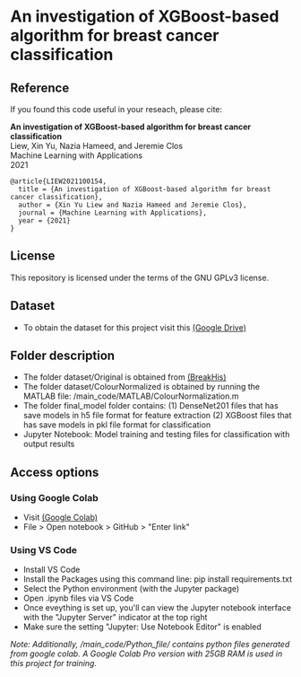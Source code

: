 # An investigation of XGBoost-based algorithm for breast cancer classification

## Reference

If you found this code useful in your reseach, please cite:

**An investigation of XGBoost-based algorithm for breast cancer classification**\
Liew, Xin Yu, Nazia Hameed, and Jeremie Clos\
Machine Learning with Applications\
2021
```
@article{LIEW2021100154,
  title = {An investigation of XGBoost-based algorithm for breast cancer classification},
  author = {Xin Yu Liew and Nazia Hameed and Jeremie Clos},
  journal = {Machine Learning with Applications},
  year = {2021}
}
```
## License

This repository is licensed under the terms of the GNU GPLv3 license.

## Dataset
* To obtain the dataset for this project visit this [(Google Drive)](https://drive.google.com/drive/folders/1JwLRvkkvZowtWnMi7TfiFdHjyNj9lbXX?usp=sharing)

## Folder description
* The folder dataset/Original is obtained from [(BreakHis)](https://web.inf.ufpr.br/vri/databases/breast-cancer-histopathological-database-breakhis/)
* The folder dataset/ColourNormalized is obtained by running the MATLAB file: /main_code/MATLAB/ColourNormalization.m
* The folder final_model folder contains: (1) DenseNet201 files that has save models in h5 file format for feature extraction (2) XGBoost files that has save models in pkl file format for classification
* Jupyter Notebook: Model training and testing files for classification with output results

## Access options
### Using Google Colab 
* Visit [(Google Colab)](https://colab.research.google.com/)
* File > Open notebook > GitHub > "Enter link"
### Using VS Code
* Install VS Code
* Install the Packages using this command line: pip install requirements.txt
* Select the Python environment (with the Jupyter package)
* Open .ipynb files via VS Code
* Once eveything is set up, you'll can view the Jupyter notebook interface with the "Jupyter Server" indicator at the top right
* Make sure the setting "Jupyter: Use Notebook Editor" is enabled

*Note: Additionally, /main_code/Python_file/ contains python files generated from google colab. A Google Colab Pro version with 25GB RAM is used in this project for training.*
